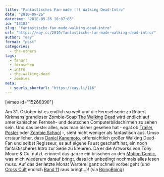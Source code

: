```yaml
---
title: "Fantastisches Fan-made (!) Walking Dead-Intro"
date: "2010-09-26"
datetime: "2010-09-26 18:07:05"
id: "13183"
slug: "fantastische-fan-made-walking-dead-intro"
url: "https://eay.cc/2010/fantastische-fan-made-walking-dead-intro/"
author: "eay"
format: "post"
categories:
  - the-others
tags:
  - fanart
  - fernsehen
  - intro
  - the-walking-dead
  - zombies
meta:
  - yourls_shorturl: "https://eay.li/116"
---
```


\[vimeo id="15266890"\]

Am 31. Oktober ist es endlich so weit und die Fernsehserie zu Robert Kirkmans grandioser Zombie-Soap [The Walking Dead](http://eay.cc/walkingdeadamazon) wird endlich auf amerikanischen Fernseh- und deutschen Computerbildschirmen zu sehen sein. Und das beste: alles, was man bisher gesehen hat - egal ob [Trailer](//eay.cc/2010/the-walking-dead-comic-con-trailer/), [Poster](http://www.misterhonk.de/blog/10987/%E2%80%9Cthe-walking-dead%E2%80%9D-original-series-poster/) oder [Zombie School](http://www.youtube.com/watch?v=o830HsnG6Ac) -, sieht nicht weniger als fantastisch aus. Umso erstaunlicher, dass [Daniel Kanemoto](http://exmortisfilms.com/), offensichtlich großer Walking Dead-Fan und selbst Regisseur, es auf eigene Faust geschafft hat, ein noch fantastischeres Intro zur Serie zu kreieren. Da er die Artworks von Tony Moore & Co. nutzt, erinnert das ganze ein bisschen an den [Motion Comic](//eay.cc/2010/the-walking-dead-motion-comic/), was mich wiederum darauf bringt, dass ich unbedingt nochmals alles lesen muss. Auf das der letzte Monat Warterei ganz schnell vorbei geht (und [Cross Cult](http://www.cross-cult.de/) endlich [Band 11](http://www.amazon.de/exec/obidos/ASIN/3941248901/eayznet-21) raus bringt...)! (via [BoingBoing](http://www.boingboing.net/2010/09/25/fan-made-opening-cre.html))
